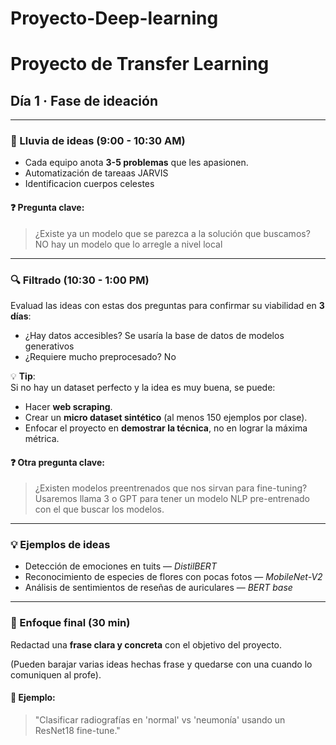 # Proyecto-Deep-learning
# Proyecto de Transfer Learning

## Día 1 · Fase de ideación

---

### 🧠 Lluvia de ideas (9:00 - 10:30 AM)

- Cada equipo anota **3-5 problemas** que les apasionen.
-   Automatización de tareaas JARVIS
-   Identificacion cuerpos celestes

#### ❓ Pregunta clave:
> ¿Existe ya un modelo que se parezca a la solución que buscamos?
NO hay un modelo que lo arregle a nivel local
---

### 🔍 Filtrado (10:30 - 1:00 PM)

Evaluad las ideas con estas dos preguntas para confirmar su viabilidad en **3 días**:

- ¿Hay datos accesibles?
  Se usaría la base de datos de modelos generativos
- ¿Requiere mucho preprocesado?
  No

💡 **Tip**:  
Si no hay un dataset perfecto y la idea es muy buena, se puede:
- Hacer **web scraping**.
- Crear un **micro dataset sintético** (al menos 150 ejemplos por clase).
- Enfocar el proyecto en **demostrar la técnica**, no en lograr la máxima métrica.

#### ❓ Otra pregunta clave:
> ¿Existen modelos preentrenados que nos sirvan para fine-tuning?
Usaremos llama 3 o GPT para tener un modelo NLP pre-entrenado con el que buscar los modelos.
---

### 💡 Ejemplos de ideas

- Detección de emociones en tuits — *DistilBERT*  
- Reconocimiento de especies de flores con pocas fotos — *MobileNet-V2*  
- Análisis de sentimientos de reseñas de auriculares — *BERT base*

---

### 🎯 Enfoque final (30 min)

Redactad una **frase clara y concreta** con el objetivo del proyecto.

(Pueden barajar varias ideas hechas frase y quedarse con una cuando lo comuniquen al profe).

#### 📝 Ejemplo:
> "Clasificar radiografías en 'normal' vs 'neumonía' usando un ResNet18 fine-tune."

